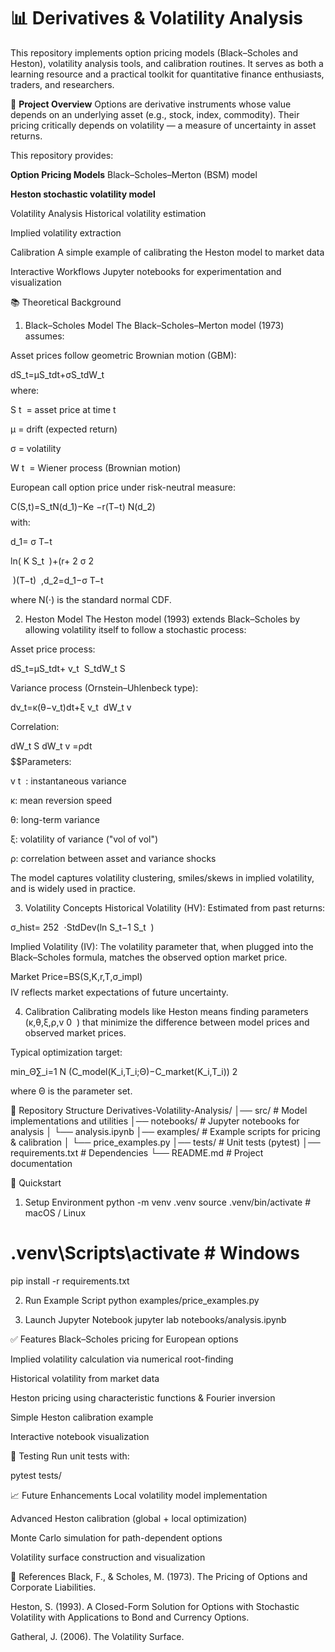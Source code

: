 # 📊 Derivatives & Volatility Analysis  
This repository implements option pricing models (Black–Scholes and Heston), volatility analysis tools, and calibration routines. It serves as both a learning resource and a practical toolkit for quantitative finance enthusiasts, traders, and researchers.

🔎 **Project Overview**
Options are derivative instruments whose value depends on an underlying asset (e.g., stock, index, commodity). Their pricing critically depends on volatility — a measure of uncertainty in asset returns.

This repository provides:

**Option Pricing Models**
Black–Scholes–Merton (BSM) model

**Heston stochastic volatility model**

Volatility Analysis
Historical volatility estimation

Implied volatility extraction

Calibration
A simple example of calibrating the Heston model to market data

Interactive Workflows
Jupyter notebooks for experimentation and visualization

📚 Theoretical Background
1. Black–Scholes Model
The Black–Scholes–Merton model (1973) assumes:

Asset prices follow geometric Brownian motion (GBM):

dS_t=μS_tdt+σS_tdW_t
$$$$where:

S 
t
​
  = asset price at time t

μ = drift (expected return)

σ = volatility

W 
t
​
  = Wiener process (Brownian motion)

European call option price under risk-neutral measure:

C(S,t)=S_tN(d_1)−Ke 
−r(T−t)
 N(d_2)
$$$$with:

d_1= 
σ 
T−t
​
 
ln( 
K
S_t
​
 )+(r+ 
2
σ 
2
 
​
 )(T−t)
​
 ,d_2=d_1−σ 
T−t
​
 
$$$$where N(⋅) is the standard normal CDF.

2. Heston Model
The Heston model (1993) extends Black–Scholes by allowing volatility itself to follow a stochastic process:

Asset price process:

dS_t=μS_tdt+ 
v_t
​
 S_tdW_t 
S
 
$$$$

Variance process (Ornstein–Uhlenbeck type):

dv_t=κ(θ−v_t)dt+ξ 
v_t
​
 dW_t 
v
 
$$$$

Correlation:

dW_t 
S
 dW_t 
v
 =ρdt
$$$$
$$Parameters:

v 
t
​
 : instantaneous variance

κ: mean reversion speed

θ: long-term variance

ξ: volatility of variance ("vol of vol")

ρ: correlation between asset and variance shocks

The model captures volatility clustering, smiles/skews in implied volatility, and is widely used in practice.

3. Volatility Concepts
Historical Volatility (HV): Estimated from past returns:

σ_hist= 
252
​
 ⋅StdDev(ln 
S_t−1
S_t
​
 )
$$$$

Implied Volatility (IV): The volatility parameter that, when plugged into the Black–Scholes formula, matches the observed option market price.

Market Price=BS(S,K,r,T,σ_impl)
$$$$IV reflects market expectations of future uncertainty.

4. Calibration
Calibrating models like Heston means finding parameters (κ,θ,ξ,ρ,v 
0
​
 ) that minimize the difference between model prices and observed market prices.

Typical optimization target:

min_Θ∑_i=1 
N
 (C_model(K_i,T_i;Θ)−C_market(K_i,T_i)) 
2
 
$$$$where Θ is the parameter set.

📂 Repository Structure
Derivatives-Volatility-Analysis/
│── src/                # Model implementations and utilities
│── notebooks/          # Jupyter notebooks for analysis
│   └── analysis.ipynb
│── examples/           # Example scripts for pricing & calibration
│   └── price_examples.py
│── tests/              # Unit tests (pytest)
│── requirements.txt    # Dependencies
└── README.md           # Project documentation


🚀 Quickstart
1. Setup Environment
python -m venv .venv
source .venv/bin/activate   # macOS / Linux
# .venv\Scripts\activate      # Windows
pip install -r requirements.txt


2. Run Example Script
python examples/price_examples.py


3. Launch Jupyter Notebook
jupyter lab notebooks/analysis.ipynb


✅ Features
Black–Scholes pricing for European options

Implied volatility calculation via numerical root-finding

Historical volatility from market data

Heston pricing using characteristic functions & Fourier inversion

Simple Heston calibration example

Interactive notebook visualization

🧪 Testing
Run unit tests with:

pytest tests/


📈 Future Enhancements
Local volatility model implementation

Advanced Heston calibration (global + local optimization)

Monte Carlo simulation for path-dependent options

Volatility surface construction and visualization

📖 References
Black, F., & Scholes, M. (1973). The Pricing of Options and Corporate Liabilities.

Heston, S. (1993). A Closed-Form Solution for Options with Stochastic Volatility with Applications to Bond and Currency Options.

Gatheral, J. (2006). The Volatility Surface.
